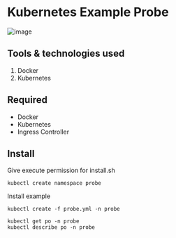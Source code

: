 
# Kubernetes Example Probe

![image](https://user-images.githubusercontent.com/3519706/96459618-fc8da600-122a-11eb-9d8d-e07734df1a70.png)

## [](https://github.com/OktaySavdi/kubernetes_probe)Tools & technologies used

1.  Docker
2. Kubernetes

## [](https://github.com/OktaySavdi/kubernetes_probe) Required

-   Docker
-   Kubernetes
-   Ingress Controller

## [](https://github.com/OktaySavdi/kubernetes_probe) Install

Give execute permission for install.sh
```
kubectl create namespace probe
```
Install example
```
kubectl create -f probe.yml -n probe
```
```
kubectl get po -n probe
kubectl describe po -n probe
```
